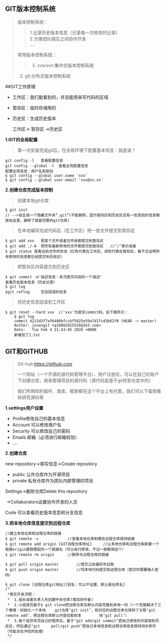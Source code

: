 ## GIT版本控制系统 



> 版本控制系统：   
>> 1.记录历史版本信息（记录每一次修改的记录）  
> 2.方便团队相互之间协作开发  
> ....  

> 常用版本控制系统：  
>>  1. cvs/svn:集中式版本控制系统 
> 2. git:分布式版本控制系统


##GIT工作原理
+ 工作区：我们能看到的，并且能用来写代码的区域
+ 暂存区：临时存储用的
+ 历史区：生成历史版本    

	工作区-> 暂存区 ->历史区  

**1.GIT的全局配置**

>  第一次安装完成git后，在全局环境下配置基本信息：我是谁？  

``` 
git config -l   查看配置信息
git config --global -l	查看全局配置信息
配置全局信息：用户名和密码
$ git config --global user.name 'xxx'
$ git config --global user.email 'xxx@xx.xx'
```

**2.创建仓库完成版本控制**

> 创建本地git仓库  

```
$ git init 
// -->会生成一个隐藏文件夹“.git”(不能删除，因为暂存区和历史区还有一些其他的信息都放在这里，删除了就是完整的git仓库)
```

> 在本地编写完成代码后（在工作区）把一些文件提交到暂存区

```shell
$ git add xxx	把某个文件或者文件夹都提交到暂存区
$ git add ./-A	把所有最新修改的文件都提交到暂存区	//‘/’表示或者
$ git status 查看当前文件的状态（红色代表在工作区，绿色代表在暂存区，看不见证明所有修改的信息都已经提交到历史区）
```

> 把暂存区内容提交到历史区  

```
$ git commit -m'描述信息：本次提交内容的一个描述'
查看历史版本信息（历史记录）
$ git log
$git reflog		包含回滚的信息
```

> 将历史信息回滚到工作区

```shell
$ git reset --hard xxx	//'xxx'为提交commit码，如下面所示：		
	$ git log
	commit 4213d3f7af6480bfccbf5925e59a7d1fcd3b62f0 (HEAD -> master)
	Author: josengit <q18882025526@163.com>
	Date:   Tue Feb 4 21:43:45 2020 +0800
    新增加了1.txt

```







## GIT和GITHUB



> Git-hub:https://github.com
>
> 一个网站（一个开源的源代码管理平台），用户注册后，可以在自己的账户下创建仓库，用来管理项目的源代码（源代码是基于git传到仓库中的）
>
> 我们所熟知的插件、类库、框架都在这个平台上有托管，我们可以下载观看和研究源码等

**1.settings用户设置**

+ Profile修改自己的基本信息
+ Account 可以修改用户名
+ Security 可以修改自己的密码
+ Emails 邮箱（必须进行邮箱校验）
+ ....

**2.创建仓库**

new repository->填写信息->Create repository

- public 公共仓库作为开源项目
- private 私有仓库作为团队内部管理的项目

Settings->删除仓库Delete this repository

​			->Collaborators设置协作开发的人员

Code 可以查看历史版本信息和分支信息

**3.把本地仓库信息提交到远程仓库**

```shell
//建立本地仓库和远程仓库的链接
$ git remote -v				//查看本地仓库和哪些远程仓库保持链接
$ git remote add origin [GIT远程仓库地址]		//让本地仓库和远程仓库新建一个链接origin是随便起的一个链接名（可以自行修改，不过一般都用这个）
$ git remote rm origin 		//删除与远程仓库的链接
```

```shell 
$ git pull origin master		//提交之前最好先拉取
$ git push origin master		//将本地代码提交到远程仓库（提交时需要输入密码）
```

```shell
$ git clone [远程仓库git地址][别名：可以不设置，默认是仓库名]
/*
 *真实开发流程：
 *	1.组长或者负责人先创建中央仓库(增加协作者)
 *	2.小组成员基于$ git clone把远程仓库及默认内容克隆到本地一份（一个克隆解决了三个事情：初始化一个本地	git仓库‘git init’、和对应的远程仓库也保持了关联‘git remote add’、把远程仓库默认内容拉取到本		地‘git pull’）
 *	3.每个组员写完自己的程序后，基于‘git add/git commit’把自己修改的内容放到历史区，然后通过‘git 	pull/git push’把自己本地信息和远程仓库信息保持同步即可（可能涉及冲突的处理）
 */
```

